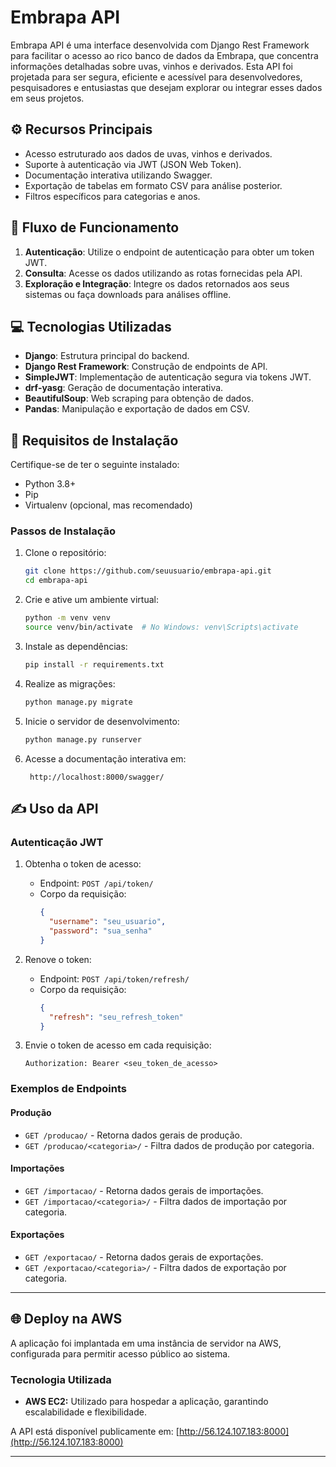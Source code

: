 # Embrapa API

Embrapa API é uma interface desenvolvida com Django Rest Framework para facilitar o acesso ao rico banco de dados da Embrapa, que concentra informações detalhadas sobre uvas, vinhos e derivados. Esta API foi projetada para ser segura, eficiente e acessível para desenvolvedores, pesquisadores e entusiastas que desejam explorar ou integrar esses dados em seus projetos.

## ⚙️ Recursos Principais
- Acesso estruturado aos dados de uvas, vinhos e derivados.
- Suporte à autenticação via JWT (JSON Web Token).
- Documentação interativa utilizando Swagger.
- Exportação de tabelas em formato CSV para análise posterior.
- Filtros específicos para categorias e anos.

## 🔄 Fluxo de Funcionamento
1. **Autenticação**: Utilize o endpoint de autenticação para obter um token JWT.
2. **Consulta**: Acesse os dados utilizando as rotas fornecidas pela API.
3. **Exploração e Integração**: Integre os dados retornados aos seus sistemas ou faça downloads para análises offline.

## 💻 Tecnologias Utilizadas
- **Django**: Estrutura principal do backend.
- **Django Rest Framework**: Construção de endpoints de API.
- **SimpleJWT**: Implementação de autenticação segura via tokens JWT.
- **drf-yasg**: Geração de documentação interativa.
- **BeautifulSoup**: Web scraping para obtenção de dados.
- **Pandas**: Manipulação e exportação de dados em CSV.

## 🚨 Requisitos de Instalação
Certifique-se de ter o seguinte instalado:
- Python 3.8+
- Pip
- Virtualenv (opcional, mas recomendado)

### Passos de Instalação
1. Clone o repositório:
   ```bash
   git clone https://github.com/seuusuario/embrapa-api.git
   cd embrapa-api
   ```

2. Crie e ative um ambiente virtual:
   ```bash
   python -m venv venv
   source venv/bin/activate  # No Windows: venv\Scripts\activate
   ```

3. Instale as dependências:
   ```bash
   pip install -r requirements.txt
   ```

4. Realize as migrações:
   ```bash
   python manage.py migrate
   ```

5. Inicie o servidor de desenvolvimento:
   ```bash
   python manage.py runserver
   ```

6. Acesse a documentação interativa em:
   ```
    http://localhost:8000/swagger/
   ```

## ✍️ Uso da API

### Autenticação JWT
1. Obtenha o token de acesso:
   - Endpoint: `POST /api/token/`
   - Corpo da requisição:
     ```json
     {
       "username": "seu_usuario",
       "password": "sua_senha"
     }
     ```

2. Renove o token:
   - Endpoint: `POST /api/token/refresh/`
   - Corpo da requisição:
     ```json
     {
       "refresh": "seu_refresh_token"
     }
     ```

3. Envie o token de acesso em cada requisição:
   ```
   Authorization: Bearer <seu_token_de_acesso>
   ```

### Exemplos de Endpoints
#### Produção
- `GET /producao/` - Retorna dados gerais de produção.
- `GET /producao/<categoria>/` - Filtra dados de produção por categoria.

#### Importações
- `GET /importacao/` - Retorna dados gerais de importações.
- `GET /importacao/<categoria>/` - Filtra dados de importação por categoria.

#### Exportações
- `GET /exportacao/` - Retorna dados gerais de exportações.
- `GET /exportacao/<categoria>/` - Filtra dados de exportação por categoria.

---

## **🌐 Deploy na AWS**

A aplicação foi implantada em uma instância de servidor na AWS, configurada para permitir acesso público ao sistema.

### **Tecnologia Utilizada**

- **AWS EC2:** Utilizado para hospedar a aplicação, garantindo escalabilidade e flexibilidade.

A API está disponível publicamente em: [http://56.124.107.183:8000](http://56.124.107.183:8000)

---